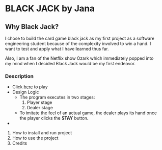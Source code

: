 
# BLACK JACK by Jana

## Why Black Jack?

I chose to build the card game black jack as my first project as a software engineering student because of the complexity involved to win a hand. I want to test and apply what I have learned thus far. 

Also, I am a fan of the Netflix show Ozark which immediately popped into my mind when I decided Black Jack would be my first endeavor.    

### Description
+ Click [here](https://jana-p1.github.io/black-jack-by-jana/) to play 
+ Design Logic
  + The program executes in two stages:
    1. Player stage
    2. Dealer stage
  + To imitate the feel of an actual game, the dealer plays its hand once the player clicks the **STAY** button.
+ 
   
1. How to install and run project
2. How to use the project
3. Credits 